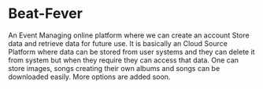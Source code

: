 # Beat-Fever
An Event Managing online platform where we can create an account
Store data and retrieve data for future use.
It is basically an Cloud Source Platform
where data can be stored from user systems and they can delete it from system but when they require they can access that data.
One can store images, songs creating their own albums
and songs can be downloaded easily.
More options are added soon.
